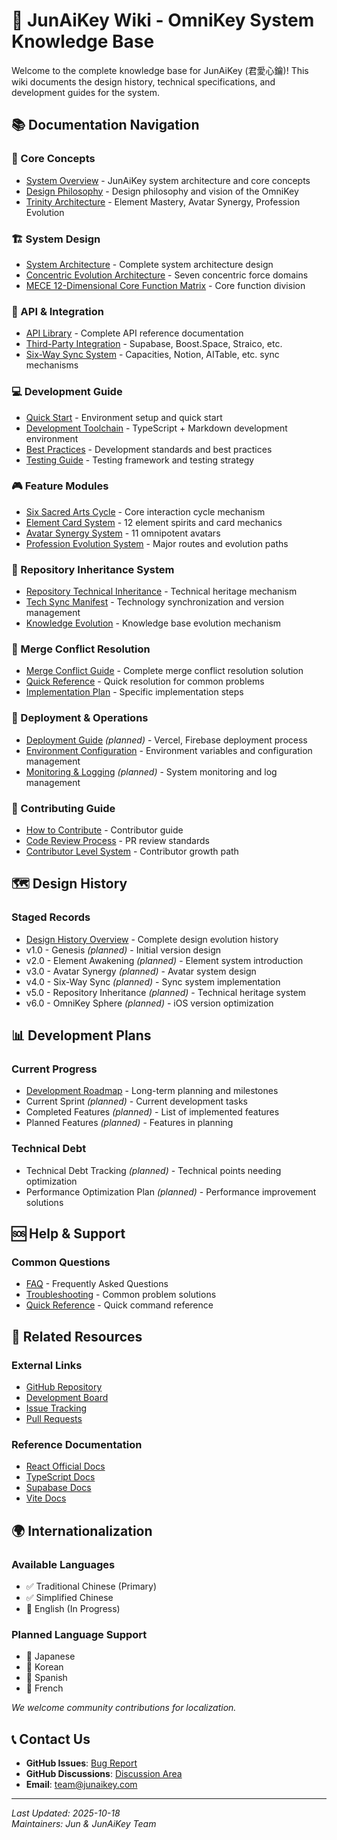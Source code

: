 # 🌟 JunAiKey Wiki - OmniKey System Knowledge Base

Welcome to the complete knowledge base for JunAiKey (君愛心鑰)! This wiki documents the design history, technical specifications, and development guides for the system.

## 📚 Documentation Navigation

### 🎯 Core Concepts
- [System Overview](./System-Overview.md) - JunAiKey system architecture and core concepts
- [Design Philosophy](./Design-Philosophy.md) - Design philosophy and vision of the OmniKey
- [Trinity Architecture](./Trinity-Architecture.md) - Element Mastery, Avatar Synergy, Profession Evolution

### 🏗️ System Design
- [System Architecture](./System-Architecture.md) - Complete system architecture design
- [Concentric Evolution Architecture](../../README.md#-concentric-architecture) - Seven concentric force domains
- [MECE 12-Dimensional Core Function Matrix](../../README.md#mece-12-dimensional-matrix) - Core function division

### 🔧 API & Integration
- [API Library](../../JUNAIKEY_API_LIBRARY.md) - Complete API reference documentation
- [Third-Party Integration](../../INTEGRATION.md) - Supabase, Boost.Space, Straico, etc.
- [Six-Way Sync System](../../README.md#six-way-sync) - Capacities, Notion, AITable, etc. sync mechanisms

### 💻 Development Guide
- [Quick Start](./Quick-Start.md) - Environment setup and quick start
- [Development Toolchain](../readme.md) - TypeScript + Markdown development environment
- [Best Practices](../../JUNAIKEY_BEST_PRACTICES.md) - Development standards and best practices
- [Testing Guide](../guide.md) - Testing framework and testing strategy

### 🎮 Feature Modules
- [Six Sacred Arts Cycle](../../OMNIKEY_HOLY_MANIFEST.md#six-sacred-arts) - Core interaction cycle mechanism
- [Element Card System](./Trinity-Architecture.md#element-mastery-system) - 12 element spirits and card mechanics
- [Avatar Synergy System](./Trinity-Architecture.md#avatar-synergy-system) - 11 omnipotent avatars
- [Profession Evolution System](./Trinity-Architecture.md#profession-evolution-system) - Major routes and evolution paths

### 📖 Repository Inheritance System
- [Repository Technical Inheritance](../../REPOSITORY_INHERITANCE.md) - Technical heritage mechanism
- [Tech Sync Manifest](../../TECH_SYNC_MANIFEST.md) - Technology synchronization and version management
- [Knowledge Evolution](../../KNOWLEDGE_EVOLUTION_MANIFEST.md) - Knowledge base evolution mechanism

### 🔀 Merge Conflict Resolution
- [Merge Conflict Guide](../../MERGE_CONFLICT_RESOLUTION_GUIDE.md) - Complete merge conflict resolution solution
- [Quick Reference](../../MERGE_CONFLICT_QUICK_REFERENCE.md) - Quick resolution for common problems
- [Implementation Plan](../../MERGE_RESOLUTION_IMPLEMENTATION.md) - Specific implementation steps

### 🚀 Deployment & Operations
- [Deployment Guide](#deployment-guide) *(planned)* - Vercel, Firebase deployment process
- [Environment Configuration](../../README.md#environment-configuration) - Environment variables and configuration management
- [Monitoring & Logging](#monitoring-logging) *(planned)* - System monitoring and log management

### 🤝 Contributing Guide
- [How to Contribute](./Contributing.md) - Contributor guide
- [Code Review Process](./Contributing.md#pull-request-guide) - PR review standards
- [Contributor Level System](./Contributing.md#contributor-level-system) - Contributor growth path

## 🗺️ Design History

### Staged Records
- [Design History Overview](./Design-History-Overview.md) - Complete design evolution history
- v1.0 - Genesis *(planned)* - Initial version design
- v2.0 - Element Awakening *(planned)* - Element system introduction
- v3.0 - Avatar Synergy *(planned)* - Avatar system design
- v4.0 - Six-Way Sync *(planned)* - Sync system implementation
- v5.0 - Repository Inheritance *(planned)* - Technical heritage system
- v6.0 - OmniKey Sphere *(planned)* - iOS version optimization

## 📊 Development Plans

### Current Progress
- [Development Roadmap](./Roadmap.md) - Long-term planning and milestones
- Current Sprint *(planned)* - Current development tasks
- Completed Features *(planned)* - List of implemented features
- Planned Features *(planned)* - Features in planning

### Technical Debt
- Technical Debt Tracking *(planned)* - Technical points needing optimization
- Performance Optimization Plan *(planned)* - Performance improvement solutions

## 🆘 Help & Support

### Common Questions
- [FAQ](./FAQ.md) - Frequently Asked Questions
- [Troubleshooting](./FAQ.md#troubleshooting) - Common problem solutions
- [Quick Reference](../../QUICKREF.md) - Quick command reference

## 🔗 Related Resources

### External Links
- [GitHub Repository](https://github.com/DingJun1028/junaikey)
- [Development Board](./../projects/README.md)
- [Issue Tracking](https://github.com/DingJun1028/junaikey/issues)
- [Pull Requests](https://github.com/DingJun1028/junaikey/pulls)

### Reference Documentation
- [React Official Docs](https://react.dev/)
- [TypeScript Docs](https://www.typescriptlang.org/)
- [Supabase Docs](https://supabase.com/docs)
- [Vite Docs](https://vitejs.dev/)

## 🌍 Internationalization

### Available Languages
- ✅ Traditional Chinese (Primary)
- ✅ Simplified Chinese
- 🚧 English (In Progress)

### Planned Language Support
- 📅 Japanese
- 📅 Korean
- 📅 Spanish
- 📅 French

*We welcome community contributions for localization.*

## 📞 Contact Us

- **GitHub Issues**: [Bug Report](https://github.com/DingJun1028/junaikey/issues)
- **GitHub Discussions**: [Discussion Area](https://github.com/DingJun1028/junaikey/discussions)
- **Email**: team@junaikey.com

---

*Last Updated: 2025-10-18*  
*Maintainers: Jun & JunAiKey Team*
